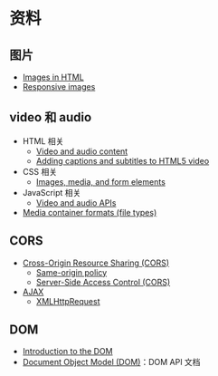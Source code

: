 # 资料

## 图片

- [Images in HTML](https://developer.mozilla.org/en-US/docs/Learn/HTML/Multimedia_and_embedding/Images_in_HTML)
- [Responsive images](https://developer.mozilla.org/en-US/docs/Learn/HTML/Multimedia_and_embedding/Responsive_images)

## video 和 audio

- HTML 相关
  - [Video and audio content](https://developer.mozilla.org/en-US/docs/Learn/HTML/Multimedia_and_embedding/Video_and_audio_content)
  - [Adding captions and subtitles to HTML5 video](https://developer.mozilla.org/en-US/docs/Web/Guide/Audio_and_video_delivery/Adding_captions_and_subtitles_to_HTML5_video)
- CSS 相关
  - [Images, media, and form elements](https://developer.mozilla.org/en-US/docs/Learn/CSS/Building_blocks/Images_media_form_elements)
- JavaScript 相关
  - [Video and audio APIs](https://developer.mozilla.org/en-US/docs/Learn/JavaScript/Client-side_web_APIs/Video_and_audio_APIs)
- [Media container formats (file types)](https://developer.mozilla.org/en-US/docs/Web/Media/Formats/Containers)

## CORS

- [Cross-Origin Resource Sharing (CORS)](https://developer.mozilla.org/en-US/docs/Web/HTTP/CORS)
  - [Same-origin policy](https://developer.mozilla.org/en-US/docs/Web/Security/Same-origin_policy)
  - [Server-Side Access Control (CORS)](https://developer.mozilla.org/en-US/docs/Web/HTTP/Server-Side_Access_Control)
- [AJAX](https://developer.mozilla.org/en-US/docs/Web/Guide/AJAX)
  - [XMLHttpRequest](https://developer.mozilla.org/en-US/docs/Web/API/XMLHttpRequest)

## DOM

- [Introduction to the DOM](https://developer.mozilla.org/en-US/docs/Web/API/Document_Object_Model/Introduction)
- [Document Object Model (DOM)](https://developer.mozilla.org/en-US/docs/Web/API/Document_Object_Model)：DOM API 文档
